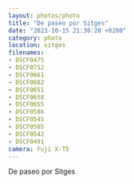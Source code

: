 ```yaml
---
layout: photos/photo
title: "De paseo por Sitges"
date: "2023-10-15 21:30:20 +0200"
category: photo
location: sitges
filenames: 
- DSCF0475
- DSCF0752
- DSCF0661
- DSCF0682
- DSCF0651
- DSCF0658
- DSCF0655
- DSCF0586
- DSCF0545
- DSCF0565
- DSCF0542
- DSCF0491
camera: Fuji X-T5
---
```


De paseo por Sitges

